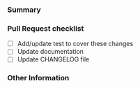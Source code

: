 ### Summary

<!--
  Describe the code changes in your pull request here - were there any bugs you had fixed, features you added, tradeoffs you made?
  If so, mention them. If these changes have open GitHub issues, tag them here as well to keep the conversation linked.
-->

### Pull Request checklist

<!-- If any of the items on this checklist do not apply to the PR, both check it out and wrap it by `~`. -->

- [ ] Add/update test to cover these changes
- [ ] Update documentation
- [ ] Update CHANGELOG file

### Other Information

<!--
  Mention any other important information that might relate to this PR but that don't belong in the summary,
  like detailed benchmarks or possible follow-up changes.
-->
